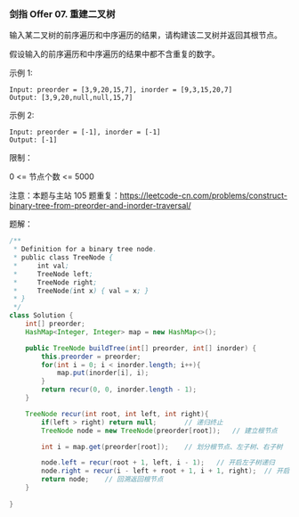 ### 剑指 Offer 07. 重建二叉树

输入某二叉树的前序遍历和中序遍历的结果，请构建该二叉树并返回其根节点。

假设输入的前序遍历和中序遍历的结果中都不含重复的数字。

示例 1:

```
Input: preorder = [3,9,20,15,7], inorder = [9,3,15,20,7]
Output: [3,9,20,null,null,15,7]
```

示例 2:

```
Input: preorder = [-1], inorder = [-1]
Output: [-1]
```


限制：

0 <= 节点个数 <= 5000

注意：本题与主站 105 题重复：https://leetcode-cn.com/problems/construct-binary-tree-from-preorder-and-inorder-traversal/

题解：

> 

```java
/**
 * Definition for a binary tree node.
 * public class TreeNode {
 *     int val;
 *     TreeNode left;
 *     TreeNode right;
 *     TreeNode(int x) { val = x; }
 * }
 */
class Solution {
    int[] preorder;
    HashMap<Integer, Integer> map = new HashMap<>();

    public TreeNode buildTree(int[] preorder, int[] inorder) {
        this.preorder = preorder;
        for(int i = 0; i < inorder.length; i++){
            map.put(inorder[i], i);
        }
        return recur(0, 0, inorder.length - 1);
    }

    TreeNode recur(int root, int left, int right){
        if(left > right) return null;		// 递归终止
        TreeNode node = new TreeNode(preorder[root]);	// 建立根节点

        int i = map.get(preorder[root]);	// 划分根节点、左子树、右子树

        node.left = recur(root + 1, left, i - 1);	// 开启左子树递归
        node.right = recur(i - left + root + 1, i + 1, right);	// 开启右子树递归
        return node;	// 回溯返回根节点
    }
        
}
```

